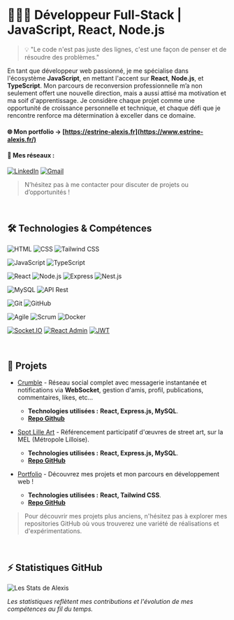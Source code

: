 # 👨🏼‍💻 Développeur Full-Stack | JavaScript, React, Node.js

> 💡 "Le code n'est pas juste des lignes, c'est une façon de penser et de résoudre des problèmes."

En tant que développeur web passionné, je me spécialise dans l'écosystème **JavaScript**, en mettant l'accent sur **React**, **Node.js**, et **TypeScript**. Mon parcours de reconversion professionnelle m’a non seulement offert une nouvelle direction, mais a aussi attisé ma motivation et ma soif d'apprentissage. Je considère chaque projet comme une opportunité de croissance personnelle et technique, et chaque défi que je rencontre renforce ma détermination à exceller dans ce domaine.

#### 🌐 Mon portfolio -> [https://estrine-alexis.fr](https://www.estrine-alexis.fr/)

#### 🔗 Mes réseaux :

[![LinkedIn](https://img.shields.io/badge/LinkedIn-0A66C2?style=for-the-badge&logo=linkedin&logoColor=white)](https://www.linkedin.com/in/alexis-estrine/)
[![Gmail](https://img.shields.io/badge/Gmail-D14836?style=for-the-badge&logo=gmail&logoColor=white)](mailto:estrine.alexis@gmail.com)

> N’hésitez pas à me contacter pour discuter de projets ou d’opportunités !

<br>

## 🛠 Technologies & Compétences

![HTML](https://img.shields.io/badge/HTML-E34F26?style=for-the-badge&logo=html5&logoColor=white)
![CSS](https://img.shields.io/badge/CSS-1572B6?style=for-the-badge&logo=css3&logoColor=white)
![Tailwind CSS](https://img.shields.io/badge/Tailwind%20CSS-38B2AC?style=for-the-badge&logo=tailwind-css&logoColor=white)

![JavaScript](https://img.shields.io/badge/JavaScript-F7DF1E?style=for-the-badge&logo=javascript&logoColor=black)
![TypeScript](https://img.shields.io/badge/TypeScript-007ACC?style=for-the-badge&logo=typescript&logoColor=white)

![React](https://img.shields.io/badge/React-61DAFB?style=for-the-badge&logo=react&logoColor=black)
![Node.js](https://img.shields.io/badge/Node.js-339933?style=for-the-badge&logo=nodedotjs&logoColor=white)
![Express](https://img.shields.io/badge/Express-000000?style=for-the-badge&logo=express&logoColor=white)
![Nest.js](https://img.shields.io/badge/NestJS-E0234E?style=for-the-badge&logo=nestjs&logoColor=white)

![MySQL](https://img.shields.io/badge/MySQL-4479A1?style=for-the-badge&logo=mysql&logoColor=white)
![API Rest](https://img.shields.io/badge/API%20Rest-000000?style=for-the-badge&logo=api&logoColor=white)

![Git](https://img.shields.io/badge/Git-F05032?style=for-the-badge&logo=git&logoColor=white)
![GitHub](https://img.shields.io/badge/GitHub-181717?style=for-the-badge&logo=github&logoColor=white)

![Agile](https://img.shields.io/badge/Agile-FF6F20?style=for-the-badge&logo=agile&logoColor=white)
![Scrum](https://img.shields.io/badge/Scrum-DA3B28?style=for-the-badge&logo=scrum&logoColor=white)
![Docker](https://img.shields.io/badge/Docker-2496ED?style=for-the-badge&logo=docker&logoColor=white)

[![Socket.IO](https://img.shields.io/badge/Socket.IO-010101?style=for-the-badge&logo=socket.io&logoColor=white)](https://socket.io/)
[![React Admin](https://img.shields.io/badge/React_Admin-00A8E1?style=for-the-badge&logo=react&logoColor=white)](https://marmelab.com/react-admin/)
[![JWT](https://img.shields.io/badge/JWT-000000?style=for-the-badge&logo=json-web-tokens&logoColor=white)](https://jwt.io/)

<br>

## 💼 Projets
- [Crumble](https://github.com/iSayZ/Crumble) - Réseau social complet avec messagerie instantanée et notifications via **WebSocket**, gestion d'amis, profil, publications, commentaires, likes, etc... 
  - **Technologies utilisées :** **React, Express.js, MySQL**.
  - **[Repo Github](https://github.com/iSayZ/Crumble)**

- [Spot Lille Art](https://spot-lille-art.utopland.net/) - Référencement participatif d'œuvres de street art, sur la MEL (Métropole Lilloise). 
  - **Technologies utilisées :** **React, Express.js, MySQL**.
  - **[Repo GitHub](https://github.com/iSayZ/Spot-Lille-Art)**

- [Portfolio](http://estrine-alexis.fr) - Découvrez mes projets et mon parcours en développement web ! 
  - **Technologies utilisées :** **React, Tailwind CSS**.
  - **[Repo GitHub](https://github.com/iSayZ/Portfolio)**

> Pour découvrir mes projets plus anciens, n'hésitez pas à explorer mes repositories GitHub où vous trouverez une variété de réalisations et d'expérimentations.

<br>

## ⚡ Statistiques GitHub
![Les Stats de Alexis](https://github-readme-stats.vercel.app/api?username=iSayZ&show_icons=true&theme=radical)

*Les statistiques reflètent mes contributions et l'évolution de mes compétences au fil du temps.*
